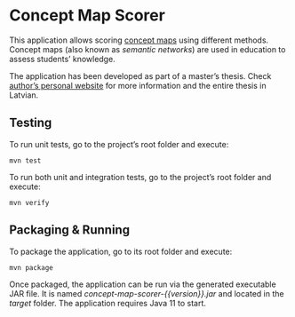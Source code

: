 # Concept Map Scorer

This application allows scoring [concept maps](https://en.wikipedia.org/wiki/Concept_map) using different methods. Concept maps (also known as *semantic networks*) are used in education to assess students’ knowledge.

The application has been developed as part of a master’s thesis. Check [author’s personal website](https://continuum.lv/#thesis) for more information and the entire thesis in Latvian.

## Testing

To run unit tests, go to the project’s root folder and execute:

    mvn test

To run both unit and integration tests, go to the project’s root folder and execute:

    mvn verify

## Packaging & Running

To package the application, go to its root folder and execute:

    mvn package

Once packaged, the application can be run via the generated executable JAR file. It is named *concept-map-scorer-{{version}}.jar* and located in the *target* folder. The application requires Java 11 to start.
